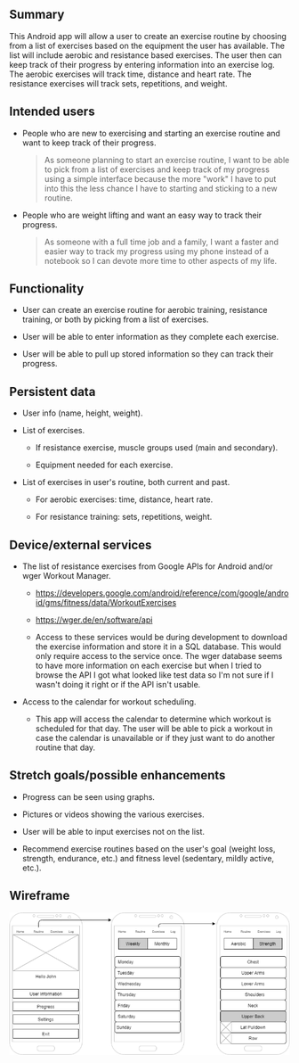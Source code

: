 ## Summary

This Android app will allow a user to create an exercise routine by choosing from a list of exercises based on the equipment the user has available. The list will include aerobic and resistance based exercises. The user then can keep track of their progress by entering information into an exercise log. The aerobic exercises will track time, distance and heart rate. The resistance exercises will track sets, repetitions, and weight. 

## Intended users

* People who are new to exercising and starting an exercise routine and want to keep track of their progress.  

    > As someone planning to start an exercise routine, I want to be able to pick from a list of exercises and keep track of my progress using a simple interface because the more "work" I have to put into this the less chance I have to starting and sticking to a new routine.

* People who are weight lifting and want an easy way to track their progress.

    > As someone with a full time job and a family, I want a faster and easier way to track my progress using my phone instead of a notebook so I can devote more time to other aspects of my life.

## Functionality

* User can create an exercise routine for aerobic training, resistance training, or both by picking from a list of exercises.

* User will be able to enter information as they complete each exercise.

* User will be able to pull up stored information so they can track their progress.

## Persistent data

* User info (name, height, weight).

* List of exercises.
    
    * If resistance exercise, muscle groups used (main and secondary).
    
    * Equipment needed for each exercise.

* List of exercises in user's routine, both current and past.

    * For aerobic exercises: time, distance, heart rate.

    * For resistance training: sets, repetitions, weight.
    
## Device/external services

* The list of resistance exercises from Google APIs for Android and/or wger Workout Manager.
    * https://developers.google.com/android/reference/com/google/android/gms/fitness/data/WorkoutExercises
    * https://wger.de/en/software/api

    * Access to these services would be during development to download the exercise information and store it in a SQL database. This would only require access to the service once. The wger database seems to have more information on each exercise but when I tried to browse the API I got what looked like test data so I'm not sure if I wasn't doing it right or if the API isn't usable.

* Access to the calendar for workout scheduling.
    * This app will access the calendar to determine which workout is scheduled for that day. The user will be able to pick a workout in case the calendar is unavailable or if they just want to do another routine that day.

## Stretch goals/possible enhancements 

* Progress can be seen using graphs.

* Pictures or videos showing the various exercises.

* User will be able to input exercises not on the list.

* Recommend exercise routines based on the user's goal (weight loss, strength, endurance, etc.) and fitness level (sedentary, mildly active, etc.).

## Wireframe

![Wireframe diagram](img/workout.png)

